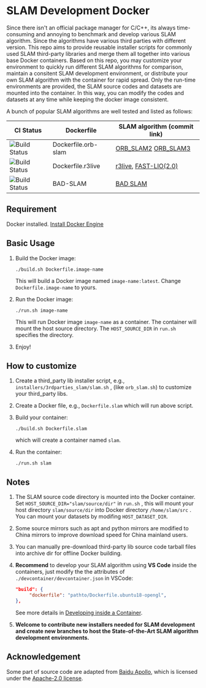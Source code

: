 # SLAM Development Docker
Since there isn't an official package manager for C/C++, its always time-consuming and annoying to benchmark and develop various SLAM algorithm. Since the algorithms have various third parties with different version. This repo aims to provide reusable installer scripts for commonly used SLAM third-party libraries and merge them all together into various base Docker containers. Based on this repo, you may customize your environment to quickly run different SLAM algorithms for comparison, maintain a consitent SLAM development environment, or distribute your own SLAM algorithm with the container for rapid spread. Only the run-time environments are provided, the SLAM source codes and datasets are mounted into the container. In this way, you can modify the codes and datasets at any time while keeping the docker image consistent.

A bunch of popular SLAM algorithms are well tested and listed as follows:

| CI Status       | Dockerfile     | SLAM algorithm (commit link)       |
| ------------------------------------------------------------ | ---------- | ------------------------------------------------------------ | 
| ![Build Status](https://github.com/sqn175/slam_dev_docker/actions/workflows/docker-image-orb-slam.yml/badge.svg) | Dockerfile.orb-slam | [ORB_SLAM2](https://github.com/raulmur/ORB_SLAM2) [ORB_SLAM3](https://github.com/UZ-SLAMLab/ORB_SLAM3) | 
| ![Build Status](https://github.com/sqn175/slam_dev_docker/actions/workflows/docker-image-planar-slam.yml/badge.svg) | Dockerfile.r3live | [r3live](https://github.com/hku-mars/r3live), [FAST-LIO(2.0)](https://github.com/hku-mars/FAST_LIO/commit/5d9dc72523f465633d57bb9c3ac4e3f4fdaffb4c)      | 
| ![Build Status](https://github.com/sqn175/slam_dev_docker/actions/workflows/docker-image-bad-slam.yml/badge.svg) | BAD-SLAM   | [BAD SLAM](https://github.com/ETH3D/badslam)                 |


## Requirement

Docker installed. [Install Docker Engine](https://docs.docker.com/engine/install/)

## Basic Usage

1. Build the Docker image:

   ```
   ./build.sh Dockerfile.image-name
   ```

   This will build a Docker image named `image-name:latest`. Change `Dockerfile.image-name` to yours.

2. Run the Docker image:

   ```
   ./run.sh image-name
   ```

   This will run Docker image `image-name` as a container. The container will mount the host source directory. 
   The `HOST_SOURCE_DIR` in `run.sh` specifies the directory.

3. Enjoy!

## How to customize

1. Create a third_party lib installer script, e.g., `installers/3rdparties_slam/slam.sh` , (like `orb_slam.sh`) to customize your third_party libs.

2. Create a Docker file, e.g., `Dockerfile.slam` which will run above script.

3. Build your container:

   ```
   ./build.sh Dockerfile.slam
   ```

   which will create a container named `slam`.

4. Run the container:

   ```
   ./run.sh slam
   ```

## Notes

1. The SLAM source code directory is mounted into the Docker container. Set `HOST_SOURCE_DIR="slam/source/dir"`  in `run.sh` , this will mount your host directory `slam/source/dir` into Docker directory `/home/slam/src` . You can mount your datasets by modifing `HOST_DATASET_DIR`.

2. Some source mirrors such as apt and python mirrors are modified to China mirrors to improve download speed for China mainland users.

3. You can manually pre-download third-party lib source code tarball files into archive dir for offline Docker building.

4. **Recommend** to develop your SLAM algorithm using **VS Code** inside the containers, just modify the the attributes of `./devcontainer/devcontainer.json`  in VSCode:

   ```json
   "build": {
        "dockerfile": "pathto/Dockerfile.ubuntu18-opengl",
   },
   ```

   See more details in [Developing inside a Container](https://code.visualstudio.com/docs/remote/containers).

5. **Welcome to contribute new installers needed for SLAM development and create new branches to host the State-of-the-Art SLAM algorithm development environments.**

## Acknowledgement
Some part of source code are adapted from [Baidu Apollo](https://github.com/ApolloAuto/apollo), which is licensed under the [Apache-2.0 license](https://github.com/ApolloAuto/apollo/blob/master/LICENSE).



